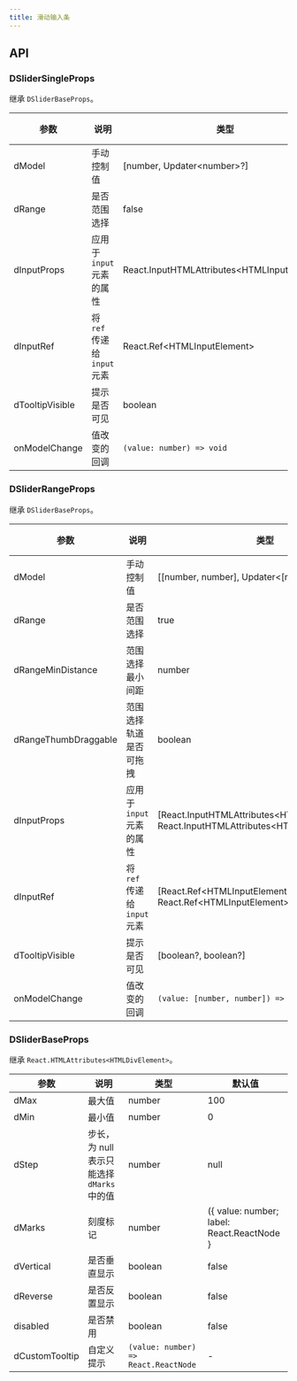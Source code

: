 ```yaml
---
title: 滑动输入条
---
```


## API

### DSliderSingleProps

继承 `DSliderBaseProps`。

<!-- prettier-ignore-start -->
| 参数 | 说明 | 类型 | 默认值 | 
| --- | --- | --- | --- | 
| dModel | 手动控制值 | [number, Updater\<number\>?] | - |
| dRange | 是否范围选择 | false | false |
| dInputProps | 应用于 `input` 元素的属性 | React.InputHTMLAttributes\<HTMLInputElement\>  | - |
| dInputRef | 将 `ref` 传递给 `input` 元素 | React.Ref\<HTMLInputElement\>  | - |
| dTooltipVisible | 提示是否可见 | boolean  | - |
| onModelChange | 值改变的回调 | `(value: number) => void` | - |
<!-- prettier-ignore-end -->

### DSliderRangeProps

继承 `DSliderBaseProps`。

<!-- prettier-ignore-start -->
| 参数 | 说明 | 类型 | 默认值 | 
| --- | --- | --- | --- | 
| dModel | 手动控制值 | [[number, number], Updater\<[number, number]\>?] | - |
| dRange | 是否范围选择 | true | false |
| dRangeMinDistance | 范围选择最小间距 | number | - |
| dRangeThumbDraggable | 范围选择轨道是否可拖拽 | boolean | false |
| dInputProps | 应用于 `input` 元素的属性 | [React.InputHTMLAttributes\<HTMLInputElement\>?, React.InputHTMLAttributes\<HTMLInputElement\>?]  | - |
| dInputRef | 将 `ref` 传递给 `input` 元素 | [React.Ref\<HTMLInputElement\>?, React.Ref\<HTMLInputElement\>?]  | - |
| dTooltipVisible | 提示是否可见 | [boolean?, boolean?]  | - |
| onModelChange | 值改变的回调 | `(value: [number, number]) => void` | - |
<!-- prettier-ignore-end -->

### DSliderBaseProps

继承 `React.HTMLAttributes<HTMLDivElement>`。

<!-- prettier-ignore-start -->
| 参数 | 说明 | 类型 | 默认值 | 
| --- | --- | --- | --- | 
| dMax |  最大值 | number | 100 |
| dMin | 最小值 | number | 0 |
| dStep | 步长，为 null 表示只能选择 `dMarks` 中的值 | number | null | 1 |
| dMarks | 刻度标记 | number | ({ value: number; label: React.ReactNode } | number)[] | - |
| dVertical | 是否垂直显示 | boolean | false |
| dReverse | 是否反置显示 | boolean | false |
| disabled | 是否禁用 | boolean | false |
| dCustomTooltip | 自定义提示 | `(value: number) => React.ReactNode` | - |
<!-- prettier-ignore-end -->
